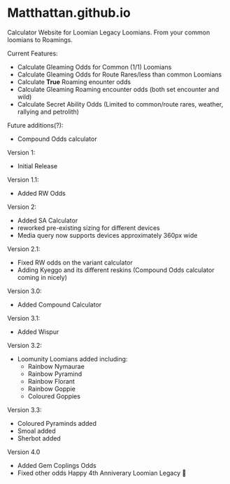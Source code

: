 # Matthattan.github.io

Calculator Website for Loomian Legacy Loomians. From your common loomians to Roamings.

Current Features:
- Calculate Gleaming Odds for Common (1/1) Loomians
- Calculate Gleaming Odds for Route Rares/less than common Loomians
- Calculate **True** Roaming enounter odds
- Calculate Gleaming Roaming encounter odds (both set encounter and wild)
- Calculate Secret Ability Odds (Limited to common/route rares, weather, rallying and petrolith)

Future additions(?):
- Compound Odds calculator

Version 1:
- Initial Release

Version 1.1:
- Added RW Odds

Version 2:
- Added SA Calculator
- reworked pre-existing sizing for different devices
- Media query now supports devices approximately 360px wide

Version 2.1:
- Fixed RW odds on the variant calculator
- Adding Kyeggo and its different reskins
(Compound Odds calculator coming in nicely)

Version 3.0:
- Added Compound Calculator

Version 3.1:
- Added Wispur 

Version 3.2:
- Loomunity Loomians added including:
  - Rainbow Nymaurae
  - Rainbow Pyramind
  - Rainbow Florant
  - Rainbow Goppie
  - Coloured Goppies

Version 3.3:
- Coloured Pyraminds added
- Smoal added
- Sherbot added

Version 4.0
- Added Gem Coplings Odds
- Fixed other odds
Happy 4th Anniverary Loomian Legacy 🥳
